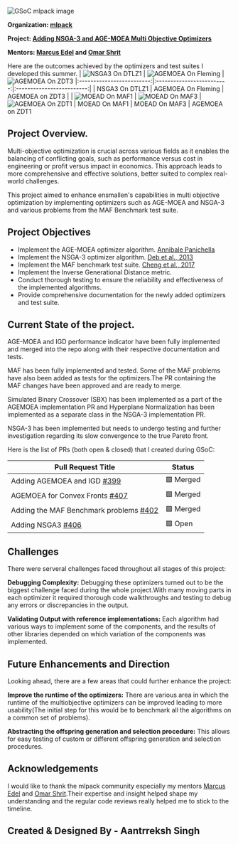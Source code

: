 ![GSoC mlpack image](src/gsoc-mlpack.png)

**Organization: [mlpack](https://github.com/mlpack)**

**Project: [Adding NSGA-3 and AGE-MOEA Multi Objective Optimizers](https://summerofcode.withgoogle.com/programs/2024/projects/CIHE5bCy)**

**Mentors: [Marcus Edel](https://github.com/zoq) and [Omar Shrit](https://github.com/shrit)**


Here are the outcomes achieved by the optimizers and test suites I developed this summer.
| ![NSGA3 On DTLZ1](src/dtlz1.png) | ![AGEMOEA On Fleming](src/fleming.png) | ![AGEMOEA On ZDT3](src/ZDT3.png) 
|:-------------------------:|:-------------------------:|:-------------------------:|
| NSGA3 On DTLZ1 | AGEMOEA On Fleming | AGEMOEA on ZDT3 |
| ![MOEAD On MAF1](src/MAF1.png) | ![MOEAD On MAF3](src/MAF3.png) | ![AGEMOEA On ZDT1](src/ZDT.png)
| MOEAD On MAF1 | MOEAD On MAF3 | AGEMOEA on ZDT1

## Project Overview.

Multi-objective optimization is crucial across various fields as it enables the balancing of conflicting goals, such as performance versus cost in engineering or profit versus impact in economics. This approach leads to more comprehensive and effective solutions, better suited to complex real-world challenges.


This project aimed to enhance ensmallen's capabilities in multi objective optimization by implementing optimizers such as AGE-MOEA and NSGA-3 and various problems from the MAF Benchmark test suite. 

## Project Objectives

- Implement the AGE-MOEA optimizer algorithm. [Annibale Panichella](https://doi.org/10.1145/3321707.3321839)
- Implement the NSGA-3 optimizer algorithm. [Deb et al., 2013](https://www.egr.msu.edu/~kdeb/papers/k2012009.pdf)
- Implement the MAF benchmark test suite. [Cheng et al., 2017](https://www.researchgate.net/publication/315446832_A_benchmark_test_suite_for_evolutionary_many-objective_optimization)
- Implement the Inverse Generational Distance metric.
- Conduct thorough testing to ensure the reliability and effectiveness of the implemented algorithms.
- Provide comprehensive documentation for the newly added optimizers and test suite.

## Current State of the project.

AGE-MOEA and IGD performance indicator have been fully implemented and merged into the repo along with their respective documentation and tests.

MAF has been fully implemented and tested. Some of the MAF problems have also been added as tests for the optimizers.The PR containing the MAF changes have been approved and are ready to merge.

Simulated Binary Crossover (SBX) has been implemented as a part of the AGEMOEA implementation PR and Hyperplane Normalization has been implemented as a separate class in the NSGA-3 implementation PR.

NSGA-3 has been implemented but needs to undergo testing and further investigation regarding its slow convergence to the true Pareto front.

Here is the list of PRs (both open & closed) that I created during GSoC:

|Pull Request Title|Status|
|---|---|
| Adding AGEMOEA and IGD [#399](https://github.com/mlpack/ensmallen/pull/399)|:purple_square: Merged|
| AGEMOEA for Convex Fronts [#407](https://github.com/mlpack/ensmallen/pull/407)|:purple_square: Merged|
| Adding the MAF Benchmark problems [#402](https://github.com/mlpack/ensmallen/pull/402)|:purple_square: Merged|
| Adding NSGA3 [#406](https://github.com/mlpack/ensmallen/pull/406)|:green_square: Open|


## Challenges
There were serveral challenges faced throughout all stages of this project: 

**Debugging Complexity:** Debugging these optimizers turned out to be the biggest challenge faced during the whole project.With many moving parts in each optimizer it required thorough code walkthroughs and testing to debug any errors or discrepancies in the output.

**Validating Output with reference implementations:** Each algorithm had various ways to implement some of the components, and the results of other libraries depended on which variation of the components was implemented.

## Future Enhancements and Direction

Looking ahead, there are a few areas that could further enhance the project:

**Improve the runtime of the optimizers:** There are various area in which the runtime of the multiobjective optimizers can be improved leading to more usability(The initial step for this would be to benchmark all the algorithms on a common set of problems).

**Abstracting the offspring generation and selection procedure:** This allows for easy testing of custom or different offspring generation and selection procedures.

## Acknowledgements

I would like to thank the mlpack community especially my mentors [Marcus Edel](https://github.com/zoq) and [Omar Shrit](https://github.com/shrit).Their expertise and insight helped shape my understanding and the regular code reviews really helped me to stick to the timeline.

## Created & Designed By - Aantrreksh Singh
